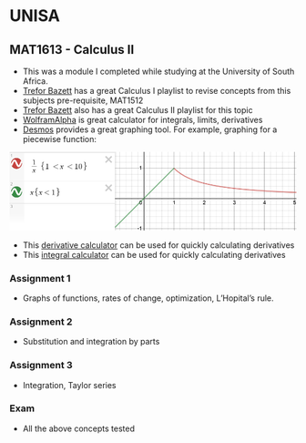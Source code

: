 # UNISA

## MAT1613 - Calculus II
- This was a module I completed while studying at the University of South Africa.
- [Trefor Bazett](https://www.youtube.com/playlist?list=PLHXZ9OQGMqxfT9RMcReZ4WcoVILP4k6-m) has a great Calculus I playlist to revise concepts from this subjects pre-requisite, MAT1512
- [Trefor Bazett](https://www.youtube.com/playlist?list=PLHXZ9OQGMqxc4ySKTIW19TLrT91Ik9M4n) also has a great Calculus II playlist for this topic
- [WolframAlpha](https://www.wolframalpha.com/) is great calculator for integrals, limits, derivatives
- [Desmos](https://www.desmos.com/calculator) provides a great graphing tool. For example, graphing for a piecewise function:

<p align="center">
  <img src="../../src/desmos.png"/>
</p>

- This [derivative calculator](https://www.derivative-calculator.net/) can be used for quickly calculating derivatives
- This [integral calculator](https://www.integral-calculator.com/) can be used for quickly calculating derivatives

### Assignment 1
* Graphs of functions, rates of change, optimization, L’Hopital’s rule.

### Assignment 2
* Substitution and integration by parts

### Assignment 3
* Integration, Taylor series

### Exam
- All the above concepts tested
